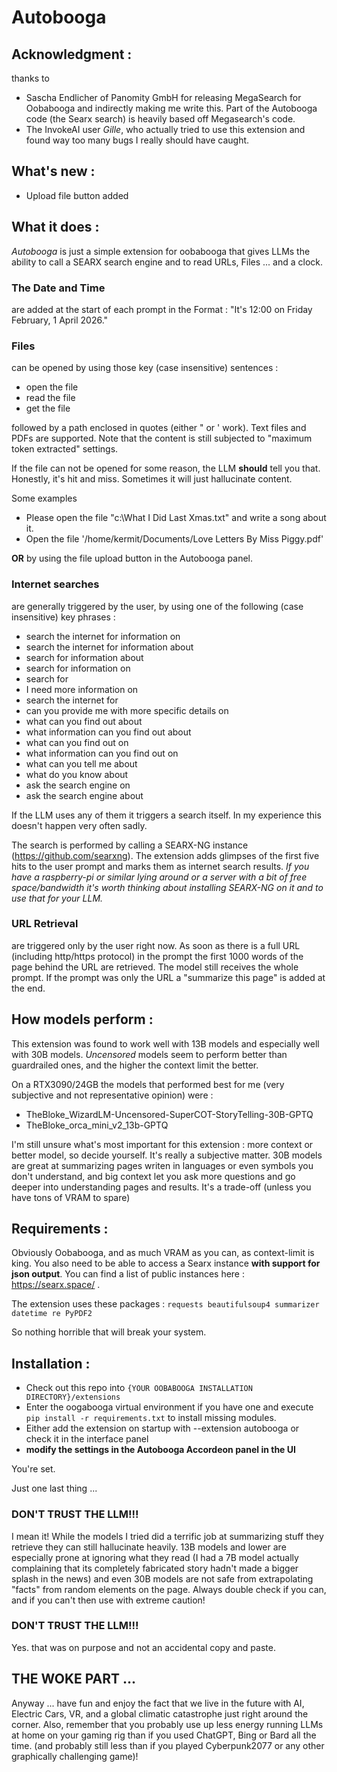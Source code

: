 # Autobooga

## Acknowledgment :
thanks to 
* Sascha Endlicher of Panomity GmbH for releasing MegaSearch 
for Oobabooga and indirectly making me write this. Part of the Autobooga
code (the Searx search) is heavily based off Megasearch's code.
* The InvokeAI user *Gille*, who actually tried to use this extension and found way too many bugs I really should have caught. 

## What's new :
* Upload file button added

## What it does :
*Autobooga* is just a simple extension for oobabooga that gives
LLMs the ability to call a SEARX search engine and to read URLs, Files ... 
and a clock. 

### The Date and Time
are added at the start of each prompt in the Format :
"It's 12:00 on Friday February, 1 April 2026."

### Files
can be opened by using those key (case insensitive) sentences :
* open the file 
* read the file
* get the file

followed by a path enclosed in quotes (either " or ' work). Text files and PDFs are supported. Note that the content is still subjected to "maximum token extracted" settings.

If the file can not be opened for some reason, the LLM **should** tell you that. Honestly, it's hit and miss. Sometimes it will just hallucinate content.

Some examples
  * Please open the file "c:\\What I Did Last Xmas.txt" and write a song about it.
  * Open the file '/home/kermit/Documents/Love Letters By Miss Piggy.pdf'

**OR** by using the file upload button in the Autobooga panel.


### Internet searches
are generally triggered by the user, by using one of the 
following (case insensitive) key phrases :

  * search the internet for information on 
  * search the internet for information about
  * search for information about
  * search for information on
  * search for
  * I need more information on
  * search the internet for
  * can you provide me with more specific details on
  * what can you find out about
  * what information can you find out about
  * what can you find out on
  * what information can you find out on
  * what can you tell me about
  * what do you know about
  * ask the search engine on
  * ask the search engine about

If the LLM uses any of them it triggers a search itself. In my experience this
doesn't happen very often sadly. 

The search is performed by calling a SEARX-NG instance (https://github.com/searxng). The extension adds glimpses
of the first five hits to the user prompt and marks them as internet search results.
*If you have a raspberry-pi or similar lying around or a server with a bit of free space/bandwidth it's worth thinking 
about installing SEARX-NG on it and to use that for your LLM.* 

### URL Retrieval
are triggered only by the user right now. As soon as there is a 
full URL (including http/https protocol) in the prompt the first 1000 words of the page 
behind the URL are retrieved. The model still receives the whole prompt. If the prompt was 
only the URL a "summarize this page" is added at the end.

## How models perform :
This extension was found to work well with 13B models and especially well with 
30B models. *Uncensored* models seem to perform better than guardrailed ones, and the 
higher the context limit the better. 

On a RTX3090/24GB the models that performed best for me (very subjective and not representative
opinion) were :

   * TheBloke_WizardLM-Uncensored-SuperCOT-StoryTelling-30B-GPTQ
   * TheBloke_orca_mini_v2_13b-GPTQ

I'm still unsure what's most important for this extension : more context or better model, so decide
yourself. It's really a subjective matter. 30B models are great at summarizing pages writen in languages
or even symbols you don't understand, and big context let you ask more questions and go deeper into 
understanding pages and results. It's a trade-off (unless you have tons of VRAM to spare)

## Requirements :
Obviously Oobabooga, and as much VRAM as you can, as context-limit is king. 
You also need to be able to access a Searx instance **with support for json output**. You can find a list of 
public instances here : https://searx.space/ . 

The extension uses these packages : 
`requests
beautifulsoup4
summarizer
datetime
re
PyPDF2`

So nothing horrible that will break your system.

## Installation :
* Check out this repo into `{YOUR OOBABOOGA INSTALLATION DIRECTORY}/extensions`
* Enter the oogabooga virtual environment if you have one and execute
`pip install -r requirements.txt` to install missing modules.
* Either add the extension on startup with 
--extension autobooga or check it in the interface panel
* **modify the settings in the Autobooga Accordeon panel in the UI**

You're set.

Just one last thing ... 


### DON'T TRUST THE LLM!!! 
I mean it! While the models I tried did a terrific job at summarizing stuff they retrieve 
they can still hallucinate heavily. 13B models and lower are especially prone at ignoring what
they read (I had a 7B model actually complaining that its completely fabricated story hadn't made
a bigger splash in the news) and even 30B models are not safe from extrapolating "facts" from random
elements on the page. Always double check if you can, and if you can't then use with extreme caution!

### DON'T TRUST THE LLM!!! 
Yes. that was on purpose and not an accidental copy and paste.

## THE WOKE PART ...
Anyway ... have fun and enjoy the fact that we live in the future with AI, Electric Cars, VR, and a 
global climatic catastrophe just right around the corner. Also, remember that you probably use up less
energy running LLMs at home on your gaming rig than if you used ChatGPT, Bing or Bard all the time. (and probably
still less than if you played Cyberpunk2077 or any other graphically challenging game)!
